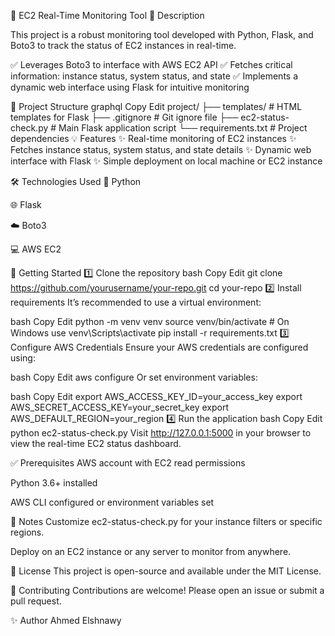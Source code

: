 🚀 EC2 Real-Time Monitoring Tool
🔧 Description

This project is a robust monitoring tool developed with Python, Flask, and Boto3 to track the status of EC2 instances in real-time.

✅ Leverages Boto3 to interface with AWS EC2 API
✅ Fetches critical information: instance status, system status, and state
✅ Implements a dynamic web interface using Flask for intuitive monitoring

📂 Project Structure
graphql
Copy
Edit
project/
├── templates/              # HTML templates for Flask
├── .gitignore              # Git ignore file
├── ec2-status-check.py     # Main Flask application script
└── requirements.txt        # Project dependencies
💡 Features
✨ Real-time monitoring of EC2 instances
✨ Fetches instance status, system status, and state details
✨ Dynamic web interface with Flask
✨ Simple deployment on local machine or EC2 instance

🛠️ Technologies Used
🐍 Python

🌐 Flask

☁️ Boto3

💻 AWS EC2

🚀 Getting Started
1️⃣ Clone the repository
bash
Copy
Edit
git clone https://github.com/yourusername/your-repo.git
cd your-repo
2️⃣ Install requirements
It’s recommended to use a virtual environment:

bash
Copy
Edit
python -m venv venv
source venv/bin/activate  # On Windows use venv\Scripts\activate
pip install -r requirements.txt
3️⃣ Configure AWS Credentials
Ensure your AWS credentials are configured using:

bash
Copy
Edit
aws configure
Or set environment variables:

bash
Copy
Edit
export AWS_ACCESS_KEY_ID=your_access_key
export AWS_SECRET_ACCESS_KEY=your_secret_key
export AWS_DEFAULT_REGION=your_region
4️⃣ Run the application
bash
Copy
Edit
python ec2-status-check.py
Visit http://127.0.0.1:5000 in your browser to view the real-time EC2 status dashboard.

✅ Prerequisites
AWS account with EC2 read permissions

Python 3.6+ installed

AWS CLI configured or environment variables set

📌 Notes
Customize ec2-status-check.py for your instance filters or specific regions.

Deploy on an EC2 instance or any server to monitor from anywhere.

📄 License
This project is open-source and available under the MIT License.

🤝 Contributing
Contributions are welcome! Please open an issue or submit a pull request.

✨ Author
Ahmed Elshnawy
